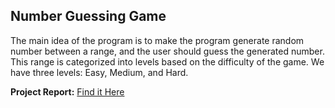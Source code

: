 ## Number Guessing Game

The main idea of the program is to make the program generate random number between a range, and the user should guess the generated number. This range is categorized into levels based on the difficulty of the game. We have three levels: Easy, Medium, and Hard.

**Project Report:** [Find it Here](Project-Report/Number-Guessing-Game-Report.pdf)
